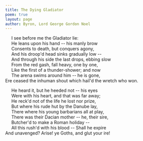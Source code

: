 ```yaml
---
title: The Dying Gladiator
poem: true
layout: page
author: Byron, Lord George Gordon Noel
---
```

&nbsp;&nbsp;&nbsp;&nbsp; I see before me the Gladiator lie:  
&nbsp;&nbsp;&nbsp;&nbsp; He leans upon his hand -- his manly brow  
&nbsp;&nbsp;&nbsp;&nbsp; Consents to death, but conquers agony,  
&nbsp;&nbsp;&nbsp;&nbsp; And his droop'd head sinks gradually low --  
&nbsp;&nbsp;&nbsp;&nbsp; And through his side the last drops, ebbing slow  
&nbsp;&nbsp;&nbsp;&nbsp; From the red gash, fall heavy, one by one,  
&nbsp;&nbsp;&nbsp;&nbsp; Like the first of a thunder-shower; and now  
&nbsp;&nbsp;&nbsp;&nbsp; The arena swims around him -- he is gone,  
Ere ceased the inhuman shout which hail'd the wretch who won.  

&nbsp;&nbsp;&nbsp;&nbsp; He heard it, but he heeded not -- his eyes  
&nbsp;&nbsp;&nbsp;&nbsp; Were with his heart, and that was far away;  
&nbsp;&nbsp;&nbsp;&nbsp; He reck'd not of the life he lost nor prize,  
&nbsp;&nbsp;&nbsp;&nbsp; But where his rude hut by the Danube lay,  
&nbsp;&nbsp;&nbsp;&nbsp; There where his young barbarians all at play,  
&nbsp;&nbsp;&nbsp;&nbsp; There was their Dacian mother -- he, their sire,  
&nbsp;&nbsp;&nbsp;&nbsp; Butcher'd to make a Roman holiday --  
&nbsp;&nbsp;&nbsp;&nbsp; All this rush'd with his blood -- Shall he expire  
And unavenged? Arise! ye Goths, and glut your ire!

